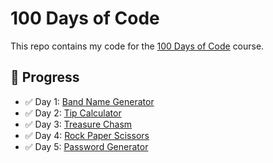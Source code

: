# 100 Days of Code

This repo contains my code for the [100 Days of Code](https://www.udemy.com/course/100-days-of-code/) course.

## 📅 Progress

- ✅ Day 1: [Band Name Generator](day_1/band_name_generator.py)
- ✅ Day 2: [Tip Calculator](day_2/tip_calculator.py)
- ✅ Day 3: [Treasure Chasm](day_3/treasure_chasm.py)
- ✅ Day 4: [Rock Paper Scissors](day_4/rock_paper_scissors.py)
- ✅ Day 5: [Password Generator](day_5/password_generator.py)
